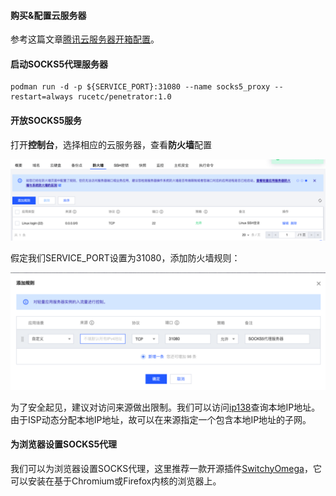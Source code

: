 #### 购买&配置云服务器

参考这篇文章[腾讯云服务器开箱配置](https://github.com/AntiBargu/Miscellaneous/blob/master/%E7%8E%AF%E5%A2%83%E9%85%8D%E7%BD%AE/%E8%85%BE%E8%AE%AF%E4%BA%91%E6%9C%8D%E5%8A%A1%E5%99%A8%E5%BC%80%E7%AE%B1%E9%85%8D%E7%BD%AE/%E8%85%BE%E8%AE%AF%E4%BA%91%E6%9C%8D%E5%8A%A1%E5%99%A8%E5%BC%80%E7%AE%B1%E9%85%8D%E7%BD%AE.md)。



#### 启动SOCKS5代理服务器

```shell
podman run -d -p ${SERVICE_PORT}:31080 --name socks5_proxy --restart=always rucetc/penetrator:1.0
```



#### 开放SOCKS5服务

打开**控制台**，选择相应的云服务器，查看**防火墙**配置

![配置云服务器防火墙](image/配置云服务器防火墙.svg)

假定我们SERVICE_PORT设置为31080，添加防火墙规则：

![添加防火墙规则](image/添加防火墙规则.svg)

为了安全起见，建议对访问来源做出限制。我们可以访问[ip138](https://ip138.com/)查询本地IP地址。由于ISP动态分配本地IP地址，故可以在来源指定一个包含本地IP地址的子网。



#### 为浏览器设置SOCKS5代理

我们可以为浏览器设置SOCKS代理，这里推荐一款开源插件[SwitchyOmega](https://github.com/FelisCatus/SwitchyOmega)，它可以安装在基于Chromium或Firefox内核的浏览器上。


